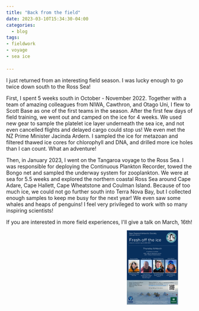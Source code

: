 ```yaml
---
title: "Back from the field"
date: 2023-03-10T15:34:30-04:00
categories:
  - blog
tags:
- fieldwork
- voyage
- sea ice

---
```

I just returned from an interesting field season. I was lucky enough to go twice down south to the Ross Sea!

First, I spent 5 weeks south in October - November 2022. Together with a team of amazing colleagues from NIWA, Cawthron, and Otago Uni, I flew to Scott Base as one of the first teams in the season. 
After the first few days of field training, we went out and camped on the ice for 4 weeks. We used new gear to sample the platelet ice layer underneath the sea ice, and not even cancelled flights and delayed cargo could stop us! We even met the NZ Prime Minister Jacinda Ardern. 
I sampled the ice for metazoan and filtered thawed ice cores for chlorophyll and DNA, and drilled more ice holes than I can count. What an adventure!

<figure>
   <img src="/assets/images/Ice_comp.png" style="float: right;" height = "200" alt="">
</figure>

Then, in January 2023, I went on the Tangaroa voyage to the Ross Sea. I was responsible for deploying the Continuous Plankton Recorder, towed the Bongo net and sampled the underway system for zooplankton. 
We were at sea for 5.5 weeks and explored the northern coastal Ross Sea around Cape Adare, Cape Hallett, Cape Wheatstone and Coulman Island. Because of too much ice, we could not go further south into Terra Nova Bay, but I collected enough samples to keep me busy for the next year!
We even saw some whales and heaps of penguins! I feel very privileged to work with so many inspiring scientists!

<figure>
   <img src="/assets/images/Voyage_comp.png" style="float: right;" height = "200" alt="">
</figure>

If you are interested in more field experiences, I'll give a talk on March, 16th!

<figure>
   <img src="/assets/images/Flyer - FoTI 2023.png" style="float: right;" height = "200" alt="">
</figure>
